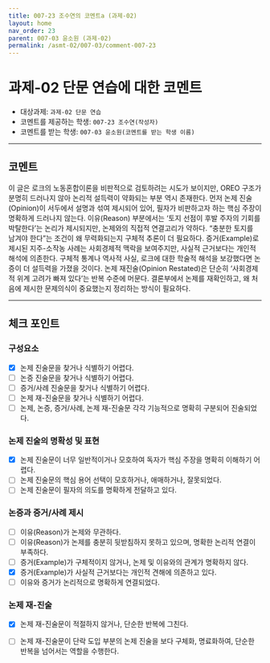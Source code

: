 ```yaml
---
title: 007-23 조수연의 코멘트a (과제-02) 
layout: home
nav_order: 23
parent: 007-03 윤소원 (과제-02)
permalink: /asmt-02/007-03/comment-007-23
---
```


# 과제-02 단문 연습에 대한 코멘트

- 대상과제: `과제-02 단문 연습`
- 코멘트를 제공하는 학생: `007-23 조수연(작성자)` 
- 코멘트를 받는 학생: `007-03 윤소원(코멘트를 받는 학생 이름)` 

---

## 코멘트

이 글은 로크의 노동혼합이론을 비판적으로 검토하려는 시도가 보이지만, OREO 구조가 분명히 드러나지 않아 논리적 설득력이 약화되는 부분 역시 존재한다. 먼저 논제 진술(Opinion)이 서두에서 설명과 섞여 제시되어 있어, 필자가 비판하고자 하는 핵심 주장이 명확하게 드러나지 않는다. 이유(Reason) 부분에서는 ‘토지 선점이 후발 주자의 기회를 박탈한다’는 논리가 제시되지만, 논제와의 직접적 연결고리가 약하다. “충분한 토지를 남겨야 한다”는 조건이 왜 무력화되는지 구체적 추론이 더 필요하다. 증거(Example)로 제시된 지주-소작농 사례는 사회경제적 맥락을 보여주지만, 사실적 근거보다는 개인적 해석에 의존한다. 구체적 통계나 역사적 사실, 로크에 대한 학술적 해석을 보강했다면 논증이 더 설득력을 가졌을 것이다. 논제 재진술(Opinion Restated)은 단순히 ‘사회경제적 위계 고려가 빠져 있다’는 반복 수준에 머문다. 결론부에서 논제를 재확인하고, 왜 처음에 제시한 문제의식이 중요했는지 정리하는 방식이 필요하다. 

---

## 체크 포인트

### **구성요소**
- [x] 논제 진술문을 찾거나 식별하기 어렵다.
- [ ] 논증 진술문을 찾거나 식별하기 어렵다.
- [ ] 증거/사례 진술문을 찾거나 식별하기 어렵다.
- [ ] 논제 재-진술문을 찾거나 식별하기 어렵다.
- [ ] 논제, 논증, 증거/사례, 논제 재-진술문 각각 기능적으로 명확히 구분되어 진술되었다.

### **논제 진술의 명확성 및 표현**  
- [x] 논제 진술문이 너무 일반적이거나 모호하여 독자가 핵심 주장을 명확히 이해하기 어렵다.  
- [ ] 논제 진술문의 핵심 용어 선택이 모호하거나, 애매하거나, 잘못되었다.  
- [ ] 논제 진술문이 필자의 의도를 명확하게 전달하고 있다.  

### **논증과 증거/사례 제시**  
- [ ] 이유(Reason)가 논제와 무관하다.
- [ ] 이유(Reason)가 논제를 충분히 뒷받침하지 못하고 있으며, 명확한 논리적 연결이 부족하다.  
- [ ] 증거(Example)가 구체적이지 않거나, 논제 및 이유와의 관계가 명확하지 않다. 
- [x] 증거(Example)가 사실적 근거보다는 개인적 견해에 의존하고 있다.  
- [ ] 이유와 증거가 논리적으로 명확하게 연결되었다.  

### **논제 재-진술**  
- [x] 논제 재-진술문이 적절하지 않거나, 단순한 반복에 그친다.   
- [ ] 논제 재-진술문이 단락 도입 부분의 논제 진술을 보다 구체화, 명료화하여, 단순한 반복을 넘어서는 역할을 수행한다.  

